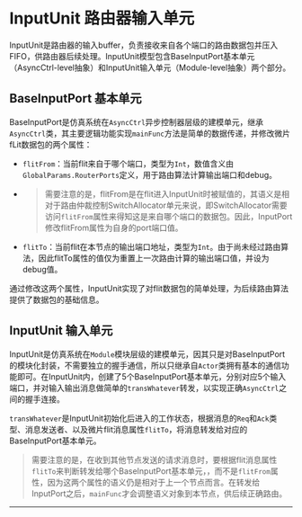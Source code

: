 # InputUnit 路由器输入单元

InputUnit是路由器的输入buffer，负责接收来自各个端口的路由数据包并压入FIFO，供路由器后续处理。InputUnit模型包含BaseInputPort基本单元（AsyncCtrl-level抽象）和InputUnit输入单元（Module-level抽象）两个部分。

## BaseInputPort 基本单元

BaseInputPort是仿真系统在`AsyncCtrl`异步控制器层级的建模单元，继承`AsyncCtrl`类，其主要逻辑功能实现`mainFunc`方法是简单的数据传递，并修改微片fLit数据包的两个属性：
- `flitFrom`：当前flit来自于哪个端口，类型为`Int`，数值含义由`GlobalParams.RouterPorts`定义，用于路由算法计算输出端口和debug。
- > 需要注意的是，flitFrom是在flit进入InputUnit时被赋值的，其语义是相对于路由仲裁控制SwitchAllocator单元来说，即SwitchAllocator需要访问`flitFrom`属性来得知这是来自哪个端口的数据包。因此，InputPort修改flitFrom属性为自身的port端口值。
- `flitTo`：当前flit在本节点的输出端口地址，类型为`Int`。由于尚未经过路由算法，因此flitTo属性的值仅为重置上一次路由计算的输出端口值，并设为debug值。

通过修改这两个属性，InputUnit实现了对flit数据包的简单处理，为后续路由算法提供了数据包的基础信息。

## InputUnit 输入单元

InputUnit是仿真系统在`Module`模块层级的建模单元，因其只是对BaseInputPort的模块化封装，不需要独立的握手通信，所以只继承自`Actor`类拥有基本的通信功能即可。在InputUnit内，创建了5个BaseInputPort基本单元，分别对应5个输入端口，并对输入输出消息做简单的`transWhatever`转发，以实现正确`AsyncCtrl`之间的握手连接。

`transWhatever`是InputUnit初始化后进入的工作状态，根据消息的`Req`和`Ack`类型、消息发送者、以及微片flit消息属性`flitTo`，将消息转发给对应的BaseInputPort基本单元。

>需要注意的是，在收到其他节点发送的请求消息时，要根据flit消息属性`flitTo`来判断转发给哪个BaseInputPort基本单元，，而不是`flitFrom`属性，因为这两个属性的语义仍是相对于上一个节点而言。在转发给InputPort之后，`mainFunc`才会调整语义对象到本节点，供后续正确路由。

---